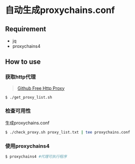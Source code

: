 # 自动生成proxychains.conf
## Requirement
- jq
- proxychains4

## How to use
### 获取http代理
> [Github Free Http Proxy](https://github.com/search?o=desc&q=free+http+proxy&s=updated&type=Repositories)
```sh
$ ./get_proxy_list.sh
```
### 检查可用性
生成proxychains.conf
```sh
$ ./check_proxy.sh proxy_list.txt | tee proxychains.conf
```
### 使用proxychains4
```sh
$ proxychains4 #代理可执行程序
```